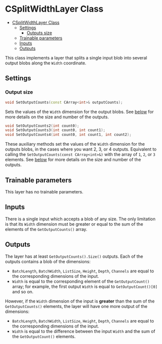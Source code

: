 # CSplitWidthLayer Class

<!-- TOC -->

- [CSplitWidthLayer Class](#csplitwidthlayer-class)
    - [Settings](#settings)
        - [Outputs size](#outputs-size)
    - [Trainable parameters](#trainable-parameters)
    - [Inputs](#inputs)
    - [Outputs](#outputs)

<!-- /TOC -->

This class implements a layer that splits a single input blob into several output blobs along the `Width` coordinate.


## Settings

### Output size

```c++
void SetOutputCounts(const CArray<int>& outputCounts);
```

Sets the values of the `Width` dimension for the output blobs. See [below](#outputs) for more details on the size and number of the outputs.


```c++
void SetOutputCounts2(int count0);
void SetOutputCounts3(int count0, int count1);
void SetOutputCounts4(int count0, int count1, int count2);
```

These auxiliary methods set the values of the `Width` dimension for the outputs blobs, in the cases where you want 2, 3, or 4 outputs. Equivalent to calling the `SetOutputCounts(const CArray<int>&)` with the array of `1`, `2`, or `3` elements. See [below](#outputs) for more details on the size and number of the outputs.

## Trainable parameters

This layer has no trainable parameters.

## Inputs

There is a single input which accepts a blob of any size. The only limitation is that its `Width` dimension must be greater or equal to the sum of the elements of the `GetOutputCounts()` array.

## Outputs

The layer has at least `GetOutputCounts().Size()` outputs. Each of the outputs contains a blob of the dimensions:

- `BatchLength`, `BatchWidth`, `ListSize`, `Height`, `Depth`, `Channels` are equal to the corresponding dimensions of the input.
- `Width` is equal to the corresponding element of the `GetOutputCount()` array; for example, the first output `Width` is equal to `GetOutputCount()[0]` and so on.

However, if the `Width` dimension of the input is **greater** than the sum of the `GetOutputCounts()` elements, the layer will have one more output of the dimensions:

- `BatchLength`, `BatchWidth`, `ListSize`, `Height`, `Depth`, `Channels` are equal to the corresponding dimensions of the input.
- `Width` is equal to the difference between the input `Width` and the sum of the `GetOutputCount()` elements.
